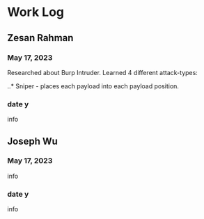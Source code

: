 # Work Log

## Zesan Rahman

### May 17, 2023

Researched about Burp Intruder. Learned 4 different attack-types:


..* Sniper - places each payload into each payload position. 

### date y

info


## Joseph Wu

### May 17, 2023

info

### date y

info
